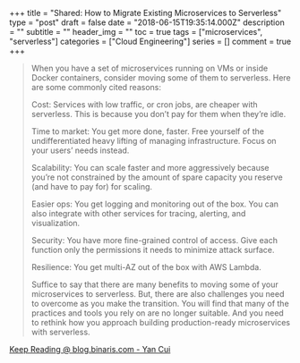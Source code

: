 +++
title = "Shared: How to Migrate Existing Microservices to Serverless"
type = "post"
draft = false
date = "2018-06-15T19:35:14.000Z"
description = ""
subtitle = ""
header_img = ""
toc = true
tags = ["microservices", "serverless"]
categories = ["Cloud Engineering"]
series = []
comment = true
+++

> When you have a set of microservices running on VMs or inside Docker containers, consider moving some of them to serverless. Here are some commonly cited reasons:
>
> Cost: Services with low traffic, or cron jobs, are cheaper with serverless. This is because you don’t pay for them when they’re idle.  
>
> Time to market: You get more done, faster. Free yourself of the undifferentiated heavy lifting of managing infrastructure. Focus on your users’ needs instead.  
>
> Scalability: You can scale faster and more aggressively because you’re not constrained by the amount of spare capacity you reserve (and have to pay for) for scaling.  
>
> Easier ops: You get logging and monitoring out of the box. You can also integrate with other services for tracing, alerting, and visualization.  
>
> Security: You have more fine-grained control of access. Give each function only the permissions it needs to minimize attack surface.  
>
> Resilience: You get multi-AZ out of the box with AWS Lambda.  
>
> Suffice to say that there are many benefits to moving some of your microservices to serverless. But, there are also challenges you need to
overcome as you make the transition. You will find that many of the practices
and tools you rely on are no longer suitable. And you need to rethink how you
approach building production-ready microservices with serverless.

[Keep Reading @ blog.binaris.com - Yan Cui](https://blog.binaris.com/your-guide-to-migrating-existing-microservices-to-serverless/)
